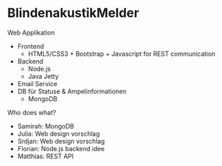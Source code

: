 # BlindenakustikMelder

Web Applikation
- Frontend
	+  HTML5/CSS3 + Bootstrap + Javascript for REST communication
- Backend
	+ Node.js
	+ Java Jetty
- Email Service
- DB für Statuse & Ampelinformationen
	+ MongoDB 

Who does what?
  - Samirah: MongoDB
  - Julia: Web design vorschlag
  - Srdjan:  Web design vorschlag
  - Florian: Node.js backend idee 
  - Matthias: REST API
